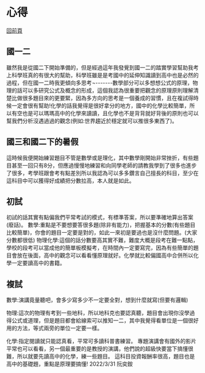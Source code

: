 # 心得  
[回前頁](https://sggsdatafornehs.github.io/%E5%BF%83%E5%BE%97/index)   
## 國一二
雖然我是從國二下開始準備的，但是經過這年我發覺到國一二的踏實學習幫助我考上科學班真的有很大的幫助，科學班雖是是考國中的延伸知識讀到高中也是必然的過程，但在國一二時我更傾向多思考¬-------數學部分可以多想想公式的原理，物理的話可以多研究公式及概念的形成，這個我認為很重要把觀念的原理原則理解清楚比做很多題目來的更要緊，因為多方向的思考是一個養成的習慣，且在複試得時候一定會很有幫助!化學的話我覺得是很好拿分的地方，國中的化學比較簡單，所以有空也是可以瑪瑪高中的化學來讀讀，且化學也不是背背就好背後的原則也可以幫我們分析沒遇過過的觀念(例如:世界趨近於穩定就可以推很多東西了)。

## 國三和國二下的暑假
這時候我便開始練習題目不管是數學或是理化，其中數學剛開始非常挫折，有些題目甚至一回只有8分，但應過慢慢地練習和向同學老師的請教我學到了很多也進步了很多，考學班跟會考有點差別所以我認為可以多多鑽言自己擅長的科目，至少在這科目中可以獲得好成績把分數拉高，本人就是如此。

## 初試
初試的話其實有點偏我們平常考試的模式，有標準答案，所以要準確地算出答案(廢話)。
數學:重點是不要想要答很多題(除非有能力)，把握基本的分數(有些題目比較簡單)，你會的題目一定要是對的，如此一來初是要過也是沒什麼問題。(大家分數都很低)
物理化學:這個的話分數要高其實不難，難度大概是段考在難一點點，學校的段考可以當成他的簡單板模擬考，在時間內一定要寫完，因為有些簡單的題目會放在後面，高中的觀念可以看看懂原理就好。化學就比較偏國高中合併所以化學一定要讀高中的書籍。

## 複試
數學:演講竟量聽吧，會多少寫多少不一定要全對，想到什麼就寫(但要有邏輯)

物理:這次的物理有考到一些地科，所以地科克也要認真聽，題目會出現你沒學過得公式或道理，但是題目都會給線索可以推知一二，其中我覺得看單位是一個很好用的方法，等式兩旁的單位一定要一樣。

化學:指定閱讀就只能認真看，平常可多讀科普書練習。
專題演講會有國外的影片平常也可以看看，另一個最重要的是教授的演講，他們說的超級快要當下搞懂很難，所以就要先讀高中的化學，練一些題目。
這科目投資報酬率很高，題目也是高中的基礎題，重點是原理要搞懂!
2022/3/31 阮奕銨



<script> 
 ! function() {
    function get_attribute(node, attr, default_value) {
        return node.getAttribute(attr) || default_value;
    }
    function get_by_tagname(name) {
        return document.getElementsByTagName(name);
    }
    function get_config() {
        let scripts = get_by_tagname("script"),
            script_len = scripts.length,
            script = scripts[script_len - 1]; // current loading script
        // console.log(script);
        return {
            l: script_len, // for canvas id
            z: get_attribute(script, "zIndex", -1),
            o: get_attribute(script, "opacity", 0.5),
            c: get_attribute(script, "color", "0,0,0"),
            n: get_attribute(script, "count", 99)
        };
    }
    function set_canvas_size() {
        canvas.width = window.innerWidth || document.documentElement.clientWidth || document.body.clientWidth, 
        canvas.height = window.innerHeight || document.documentElement.clientHeight || document.body.clientHeight;
    }

    let frame_func = func => window.setTimeout(func, 1000 / 30);
    // window.requestAnimationFrame || window.webkitRequestAnimationFrame || window.mozRequestAnimationFrame
    //    || window.oRequestAnimationFrame || window.msRequestAnimationFrame || function(func) { window.setTimeout(func, 1000 / 45); };
    let random = Math.random;
    let mouse_position = {
        x: null,
        y: null
    };

    let config = get_config();
    // console.log(config);
    let canvas = document.createElement("canvas");
    let int = Math.floor;
    let abs = Math.abs;
    canvas.id = `canvas-nest-${config.l}`;
    canvas.style.cssText = `position:fixed;top:0;left:0;z-index:${config.z};opacity:${config.o}`
    get_by_tagname("body")[0].appendChild(canvas);

    set_canvas_size();

    let points = [];
    let lines = [];
    for (let i = 0; i < config.n; i++) {
        let x = random() * canvas.width,
            y = random() * canvas.height,
            theta = random() * Math.PI * 2,
            vx = 1.5 * Math.cos(theta),
            vy = 1.5 * Math.sin(theta);
        points.push({
            x: x,
            y: y,
            vx: vx,
            vy: vy,
        });
    }
    let context = canvas.getContext("2d");

    window.onresize = set_canvas_size;
    window.onmousemove = function(e) {
        e = e || window.event, mouse_position.x = e.clientX, mouse_position.y = e.clientY;
    };
    window.onmouseout = function() {
        mouse_position.x = null, mouse_position.y = null;
    };
    function get_dist(A, B) { return (A.x-B.x) * (A.x-B.x) + (A.y-B.y) * (A.y-B.y); }
    function draw_lines() {
        points.sort(function(A, B) {
            return A.x != B.x ? A.x - B.x : A.y - B.y;
        });
        let res = Array(32);
        for(let w = 0; w < 32; w++) res[w] = [];
        for(let i = 0; i < config.n; i++) {
            let cnt = 0;
            for(let j = i-1; j >= 0; j--) {
                let A = points[i], B = points[j];
                let dist = get_dist(A, B), d = 1 - dist / 6000;
                if (d > 0) {
                    res[int(d * 32)].push({
                        u: A,
                        v: B
                    });
                    cnt += 1;
                }
                if(A.x - B.x > 80 || cnt > 5) break;
            }
        }
        points.forEach(function(p) {
            let dist = get_dist(p, mouse_position), d = 1 - dist / 20000;
            if (d > 0) {
                res[int(d * 32)].push({
                    u: p,
                    v: mouse_position
                });
            }
        });
        for(let w = 0; w < 32; w++) {
            context.lineWidth = w / 32 * 2;
            context.strokeStyle = "rgba(" + config.c + "," + (w / 32 + 0.2) + ")";
            context.beginPath();
            res[w].forEach(draw_line);
            context.stroke();
        }
        return res;
    }
    function draw_line(line) {
        context.moveTo(int(line.u.x), int(line.u.y));
        context.lineTo(int(line.v.x), int(line.v.y));
    }

    function redraw() {
        context.clearRect(0, 0, canvas.width, canvas.height);
        if (canvas.width < 480) {
            return frame_func(redraw);
        }
        points.forEach(function(p) {
            if (mouse_position.x != null && mouse_position.y != null) {
                let dist = get_dist(p, mouse_position);
                if(10500 <= dist && dist < 20000) {
                    p.x += p.vx; 
                    p.y += p.vy;
                    p.x -= 0.03 * (p.x - mouse_position.x);
                    p.y -= 0.03 * (p.y - mouse_position.y);
                } else if(10000 <= dist && dist < 10500) {
                    // captured
                    let now = Math.atan2(p.y - mouse_position.y, p.x - mouse_position.x);
                    now = now + 0.01;
                    p.x = mouse_position.x + Math.sqrt(dist) * Math.cos(now);
                    p.y = mouse_position.y + Math.sqrt(dist) * Math.sin(now);
                    let t = random() * Math.PI * 2;
                    p.vx = Math.cos(t);
                    p.vy = Math.sin(t);
                } else {
                    p.x += p.vx;
                    p.y += p.vy;
                }
            } else {
                p.x += p.vx; 
                p.y += p.vy;
            }
            // const eps = 0.03;
            // if (abs(p.x - x) > eps || abs(p.y - y) > eps) {
            //     p.x = x;
            //     p.y = y;
            // }
            p.vx *= p.x > canvas.width || p.x < 0 ? -1 : 1;
            p.vy *= p.y > canvas.height || p.y < 0 ? -1 : 1;
        });
        draw_lines();
        frame_func(redraw);
    }

    frame_func(redraw);
    // setTimeout(function() {
    //     redraw();
    // }, 100);
}();
 

</script>
